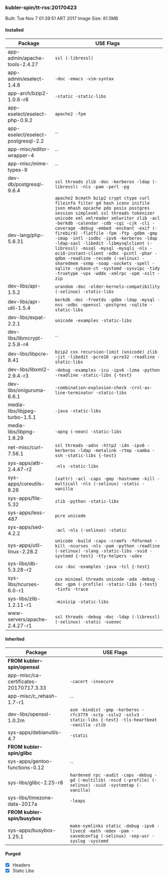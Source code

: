 ### kubler-spin/tt-rss:20170423

Built: Tue Nov  7 01:39:51 ART 2017
Image Size: 81.5MB

#### Installed
Package | USE Flags
--------|----------
app-admin/apache-tools-2.4.27 | `ssl (-libressl)`
app-admin/eselect-1.4.8 | `-doc -emacs -vim-syntax`
app-arch/bzip2-1.0.6-r8 | `-static -static-libs`
app-eselect/eselect-php-0.9.2 | `apache2 -fpm`
app-eselect/eselect-postgresql-2.2 | ``
app-misc/editor-wrapper-4 | ``
app-misc/mime-types-9 | ``
dev-db/postgresql-9.6.4 | `ssl threads zlib -doc -kerberos -ldap (-libressl) -nls -pam -perl -pg`
dev-lang/php-5.6.31 | `apache2 bcmath bzip2 crypt ctype curl fileinfo filter gd hash iconv inifile json mhash opcache pdo posix postgres session simplexml ssl threads tokenizer unicode xml xmlreader xmlwriter zlib -acl -berkdb -calendar -cdb -cgi -cjk -cli -coverage -debug -embed -enchant -exif (-firebird) -flatfile -fpm -ftp -gdbm -gmp -imap -intl -iodbc -ipv6 -kerberos -ldap -ldap-sasl -libedit -libmysqlclient (-libressl) -mssql -mysql -mysqli -nls -oci8-instant-client -odbc -pcntl -phar -qdbm -readline -recode (-selinux) -sharedmem -snmp -soap -sockets -spell -sqlite -sybase-ct -systemd -sysvipc -tidy -truetype -vpx -wddx -xmlrpc -xpm -xslt -zip`
dev-libs/apr-1.5.2 | `urandom -doc -older-kernels-compatibility (-selinux) -static-libs`
dev-libs/apr-util-1.5.4 | `berkdb -doc -freetds -gdbm -ldap -mysql -nss -odbc -openssl -postgres -sqlite -static-libs`
dev-libs/expat-2.2.1 | `unicode -examples -static-libs`
dev-libs/libmcrypt-2.5.8-r4 | ``
dev-libs/libpcre-8.41 | `bzip2 cxx recursion-limit (unicode) zlib -jit -libedit -pcre16 -pcre32 -readline -static-libs`
dev-libs/libxml2-2.9.4-r3 | `-debug -examples -icu -ipv6 -lzma -python -readline -static-libs {-test}`
dev-libs/oniguruma-6.6.1 | `-combination-explosion-check -crnl-as-line-terminator -static-libs`
media-libs/libjpeg-turbo-1.5.1 | `-java -static-libs`
media-libs/libpng-1.6.29 | `-apng (-neon) -static-libs`
net-misc/curl-7.56.1 | `ssl threads -adns -http2 -idn -ipv6 -kerberos -ldap -metalink -rtmp -samba -ssh -static-libs {-test}`
sys-apps/attr-2.4.47-r2 | `-nls -static-libs`
sys-apps/coreutils-8.26 | `(xattr) -acl -caps -gmp -hostname -kill -multicall -nls (-selinux) -static -vanilla`
sys-apps/file-5.32 | `zlib -python -static-libs`
sys-apps/less-487 | `pcre unicode`
sys-apps/sed-4.2.2 | `-acl -nls (-selinux) -static`
sys-apps/util-linux-2.28.2 | `unicode -build -caps -cramfs -fdformat -kill -ncurses -nls -pam -python -readline (-selinux) -slang -static-libs -suid -systemd {-test} -tty-helpers -udev`
sys-libs/db-5.3.28-r2 | `cxx -doc -examples -java -tcl {-test}`
sys-libs/ncurses-6.0-r1 | `cxx minimal threads unicode -ada -debug -doc -gpm (-profile) -static-libs {-test} -tinfo -trace`
sys-libs/zlib-1.2.11-r1 | `-minizip -static-libs`
www-servers/apache-2.4.27-r1 | `ssl threads -debug -doc -ldap (-libressl) (-selinux) -static -suexec`
#### Inherited
Package | USE Flags
--------|----------
**FROM kubler-spin/openssl** |
app-misc/ca-certificates-20170717.3.33 | `-cacert -insecure`
app-misc/c_rehash-1.7-r1 | ``
dev-libs/openssl-1.0.2m | `asm -bindist -gmp -kerberos -rfc3779 -sctp -sslv2 -sslv3 -static-libs {-test} -tls-heartbeat -vanilla -zlib`
sys-apps/debianutils-4.7 | `-static`
**FROM kubler-spin/glibc** |
sys-apps/gentoo-functions-0.12 | ``
sys-libs/glibc-2.25-r8 | `hardened rpc -audit -caps -debug -gd (-multilib) -nscd (-profile) (-selinux) -suid -systemtap (-vanilla)`
sys-libs/timezone-data-2017a | `-leaps`
**FROM kubler-spin/busybox** |
sys-apps/busybox-1.25.1 | `make-symlinks static -debug -ipv6 -livecd -math -mdev -pam -savedconfig (-selinux) -sep-usr -syslog -systemd`
#### Purged
- [x] Headers
- [x] Static Libs
